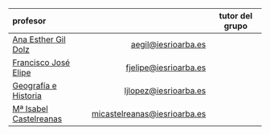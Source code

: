 <!-- TITLE: Geografía e Historia -->

| profesor                                               |                          |tutor del grupo|
|:-------------------------------------------------------|-------------------------:|:-:|
|[Ana Esther Gil Dolz](/departamento/geografia-e-historia/aegil)    |aegil@iesrioarba.es        ||  
|[Francisco José Elipe](/departamento/geografia-e-historia/fjelipe)    |fjelipe@iesrioarba.es       ||
|[Geografía e Historia](/departamento/geografia-e-historia/ljlopez)    |ljlopez@iesrioarba.es       ||
|[Mª Isabel Castelreanas](/departamento/geografia-e-historia/micastelreanas)  |micastelreanas@iesrioarba.es ||

